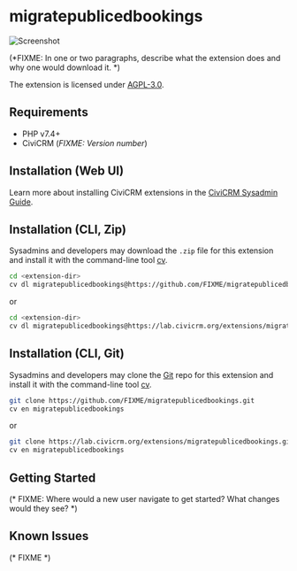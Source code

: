 # migratepublicedbookings

![Screenshot](/images/screenshot.png)

(*FIXME: In one or two paragraphs, describe what the extension does and why one would download it. *)

The extension is licensed under [AGPL-3.0](LICENSE.txt).

## Requirements

* PHP v7.4+
* CiviCRM (*FIXME: Version number*)

## Installation (Web UI)

Learn more about installing CiviCRM extensions in the [CiviCRM Sysadmin Guide](https://docs.civicrm.org/sysadmin/en/latest/customize/extensions/).

## Installation (CLI, Zip)

Sysadmins and developers may download the `.zip` file for this extension and
install it with the command-line tool [cv](https://github.com/civicrm/cv).

```bash
cd <extension-dir>
cv dl migratepublicedbookings@https://github.com/FIXME/migratepublicedbookings/archive/master.zip
```
or
```bash
cd <extension-dir>
cv dl migratepublicedbookings@https://lab.civicrm.org/extensions/migratepublicedbookings/-/archive/main/migratepublicedbookings-main.zip
```

## Installation (CLI, Git)

Sysadmins and developers may clone the [Git](https://en.wikipedia.org/wiki/Git) repo for this extension and
install it with the command-line tool [cv](https://github.com/civicrm/cv).

```bash
git clone https://github.com/FIXME/migratepublicedbookings.git
cv en migratepublicedbookings
```
or
```bash
git clone https://lab.civicrm.org/extensions/migratepublicedbookings.git
cv en migratepublicedbookings
```

## Getting Started

(* FIXME: Where would a new user navigate to get started? What changes would they see? *)

## Known Issues

(* FIXME *)

